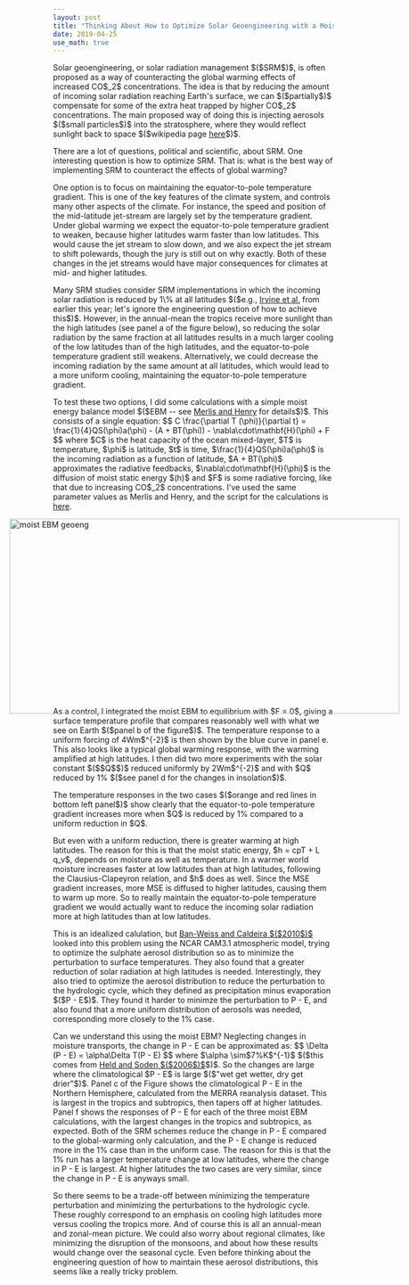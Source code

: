 ```yaml
---
layout: post
title: "Thinking About How to Optimize Solar Geoengineering with a Moist Energy Balance Model"
date: 2019-04-25
use_math: true
---
```


<p>Solar geoengineering, or solar radiation management $($SRM$)$, is often proposed as a way of counteracting the global warming effects of increased CO$_2$ concentrations. The idea is that by reducing the amount of incoming solar radiation reaching Earth's surface, we can $($partially$)$ compensate for some of the extra heat trapped by higher CO$_2$ concentrations. The main proposed way of doing this is injecting aerosols $($small particles$)$ into the stratosphere, where they would reflect sunlight back to space $($wikipedia page <a href="https://en.wikipedia.org/wiki/Solar_radiation_management">here</a>$)$.</p>

<p>There are a lot of questions, political and scientific, about SRM. One interesting question is how to optimize SRM. That is: what is the best way of implementing SRM to counteract the effects of global warming?</p>

<p>One option is to focus on maintaining the equator-to-pole temperature gradient. This is one of the key features of the climate system, and controls many other aspects of the climate. For instance, the speed and position of the mid-latitude jet-stream are largely set by the temperature gradient. Under global warming we expect the equator-to-pole temperature gradient to weaken, because higher latitudes warm faster than low latitudes. This would cause the jet stream to slow down, and we also expect the jet stream to shift polewards, though the jury is still out on why exactly. Both of these changes in the jet streams would have major consequences for climates at mid- and higher latitudes.</p>

<p>Many SRM studies consider SRM implementations in which the incoming solar radiation is reduced by 1\% at all latitudes $($e.g., <a href="https://www.nature.com/articles/s41558-019-0398-8">Irvine et al.</a> from earlier this year; let's ignore the engineering question of how to achieve this$)$. However, in the annual-mean the tropics receive more sunlight than the high latitudes (see panel a of the figure below), so reducing the solar radiation by the same fraction at all latitudes results in a much larger cooling of the low latitudes than of the high latitudes, and the equator-to-pole temperature gradient still weakens. Alternatively, we could decrease the incoming radiation by the same amount at all latitudes, which would lead to a more uniform cooling, maintaining the equator-to-pole temperature gradient.</p>

<p>To test these two options, I did some calculations with a simple moist energy balance model $($EBM -- see <a href="http://www.meteo.mcgill.ca/~tmerlis/publications/merlis_ebm_pa.pdf">Merlis and Henry</a> for details$)$. This consists of a single equation:
$$
C \frac{\partial T (\phi)}{\partial t} = \frac{1}{4}QS(\phi)a(\phi) - (A + BT(\phi)) - \nabla\cdot\mathbf{H}(\phi) + F 
$$
where $C$ is the heat capacity of the ocean mixed-layer, $T$ is temperature, $\phi$ is latitude, $t$ is time, $\frac{1}{4}QS(\phi)a(\phi)$ is the incoming radiation as a function of latitude, $A + BT(\phi)$ approximates the radiative feedbacks, $\nabla\cdot\mathbf{H}(\phi)$ is the diffusion of moist static energy $(h)$ and $F$ is some radiative forcing, like that due to increasing CO$_2$ concentrations. I've used the same parameter values as Merlis and Henry, and the script for the calculations is <a href="http://nicklutsko.github.io/code/moist_EBM.py">here</a>.</p>

<img src="http://nicklutsko.github.io/notes/images/moist_EBM_geoengineering.png" alt="moist EBM geoeng" style="position:absolute; left:150px; width:700px;height:350px;" class="center">
<br /><br /><br /><br /><br /><br /><br /><br /><br /><br /><br /><br /><br /><br /><br /><br /><br /><br /><br />

<p>As a control, I integrated the moist EBM to equilibrium with $F = 0$, giving a surface temperature profile that compares reasonably well with what we see on Earth $($panel b of the figure$)$. The temperature response to a uniform forcing of 4Wm$^{-2}$ is then shown by the blue curve in panel e. This also looks like a typical global warming response, with the warming amplified at high latitudes. I then did two more experiments with the solar constant $($$Q$$)$ reduced uniformly by 2Wm$^{-2}$ and with $Q$ reduced by 1% $($see panel d for the changes in insolation$)$.</p>

<p>The temperature responses in the two cases $($orange and red lines in bottom left panel$)$ show clearly that the equator-to-pole temperature gradient increases more when $Q$ is reduced by 1% compared to a uniform reduction in $Q$. </p>

<p>But even with a uniform reduction, there is greater warming at high latitudes. The reason for this is that the moist static energy, $h = cpT + L q_v$, depends on moisture as well as temperature. In a warmer world moisture increases faster at low latitudes than at high latitudes, following the Clausius-Clapeyron relation, and $h$ does as well. Since the MSE gradient increases, more MSE is diffused to higher latitudes, causing them to warm up more. So to really maintain the equator-to-pole temperature gradient we would actually want to reduce the incoming solar radiation more at high latitudes than at low latitudes.</p>

<p>This is an idealized calulation, but <a href="https://iopscience.iop.org/article/10.1088/1748-9326/5/3/034009/pdf">Ban-Weiss and Caldeira $($2010$)$</a> looked into this problem using the NCAR CAM3.1 atmospheric model, trying to optimize the sulphate aerosol distribution so as to minimize the perturbation to surface temperatures. They also found that a greater reduction of solar radiation at high latitudes is needed. Interestingly, they also tried to optimize the aerosol distribution to reduce the perturbation to the hydrologic cycle, which they defined as precipitation minus evaporation $($P - E$)$. They found it harder to minimze the perturbation to P - E, and also found that a more uniform distribution of aerosols was needed, corresponding more closely to the 1% case.</p>

<p>Can we understand this using the moist EBM? Neglecting changes in moisture transports, the change in P - E can be approximated as:
$$
\Delta (P - E) = \alpha\Delta T(P - E)
$$
where $\alpha \sim$7%K$^{-1}$ $($this comes from <a href="https://journals.ametsoc.org/doi/pdf/10.1175/JCLI3990.1">Held and Soden $($2006$)$</a>$)$. So the changes are large where the climatological $P - E$ is large $($"wet get wetter, dry get drier"$)$. Panel c of the Figure shows the climatological P - E in the Northern Hemisphere, calculated from the MERRA reanalysis dataset. This is largest in the tropics and subtropics, then tapers off at higher latitudes. Panel f shows the responses of P - E for each of the three moist EBM calculations, with the largest changes in the tropics and subtropics, as expected. Both of the SRM schemes reduce the change in P - E compared to the global-warming only calculation, and the P - E change is reduced more in the 1% case than in the uniform case. The reason for this is that the 1% run has a larger temperature change at low latitudes, where the change in P - E is largest. At higher latitudes the two cases are very similar, since the change in P - E is anyways small.</p>

<p>So there seems to be a trade-off between minimizing the temperature perturbation and minimizing the perturbations to the hydrologic cycle. These roughly correspond to an emphasis on cooling high latitudes more versus cooling the tropics more. And of course this is all an annual-mean and zonal-mean picture. We could also worry about regional climates, like minimizing the disruption of the monsoons, and about how these results would change over the seasonal cycle. Even before thinking about the engineering question of how to maintain these aerosol distributions, this seems like a really tricky problem.</p>






